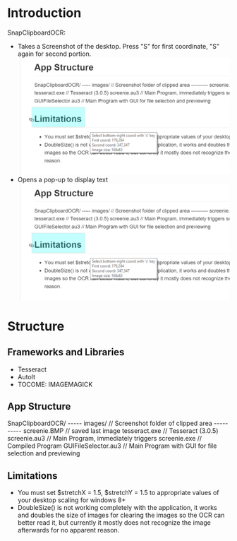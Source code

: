 # Introduction
SnapClipboardOCR:
* Takes a Screenshot of the desktop. Press "S" for first coordinate, "S" again for second portion.
![select](https://raw.githubusercontent.com/dolong/SnapClipboardOCR/master/limitations.png)
* Opens a pop-up to display text
![ocr](https://raw.githubusercontent.com/dolong/SnapClipboardOCR/master/limitations.png)

# Structure
## Frameworks and Libraries
* Tesseract
* AutoIt
* TOCOME: IMAGEMAGICK

## App Structure

SnapClipboardOCR/
----- images/	// Screenshot folder of clipped area
---------- screenie.BMP	// saved last image
tesseract.exe // Tesseract (3.0.5)
screenie.au3	// Main Program, immediately triggers
screenie.exe	// Compiled Program
GUIFileSelector.au3 // Main Program with GUI for file selection and previewing

## Limitations
* You must set $stretchX = 1.5, $stretchY = 1.5 to appropriate values of your desktop scaling for windows 8+
* DoubleSize() is not working completely with the application, it works and doubles the size of images for clearing 
  the images so the OCR can better read it, but currently it mostly does not recognize the image afterwards for no apparent reason.


